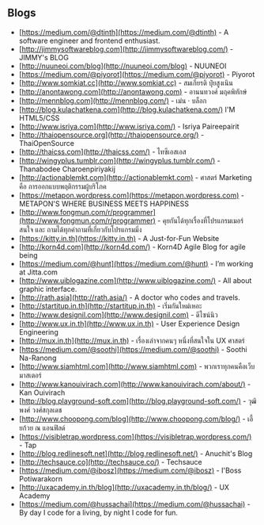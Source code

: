 
## Blogs

* [https://medium.com/@dtinth](https://medium.com/@dtinth) - A software engineer and frontend enthusiast.
* [http://jimmysoftwareblog.com](http://jimmysoftwareblog.com/) - JIMMY's BLOG
* [http://nuuneoi.com/blog](http://nuuneoi.com/blog) - NUUNEOI
* [https://medium.com/@piyorot](https://medium.com/@piyorot) - Piyorot
* [http://www.somkiat.cc](http://www.somkiat.cc) - สมเกียรติ ปุ๋ยสูงเนิน
* [http://anontawong.com](http://anontawong.com) - อานนทวงศ์ มฤคพิทักษ์
* [http://mennblog.com](http://mennblog.com/) - เม่น · บล็อก
* [http://blog.kulachatkena.com](http://blog.kulachatkena.com/) I'M HTML5/CSS
* [http://www.isriya.com](http://www.isriya.com/) - Isriya Paireepairit
* [http://thaiopensource.org](http://thaiopensource.org/) - ThaiOpenSource
* [http://thaicss.com](http://thaicss.com/) - ไทซีเอสเอส
* [http://wingyplus.tumblr.com](http://wingyplus.tumblr.com/) - Thanabodee Charoenpiriyakij
* [http://actionablemkt.com](http://actionablemkt.com) - ศาสตร์ Marketing คือ การออกแบบพฤติกรรมผู้บริโภค
* [https://metapon.wordpress.com](https://metapon.wordpress.com) - METAPON'S WHERE BUSINESS MEETS HAPPINESS
* [http://www.fongmun.com/r/programmer](http://www.fongmun.com/r/programmer) - คุยกันได้ทุกเรื่องที่โปรแกรมเมอร์สนใจ และ ถามได้ทุกคำถามที่เกี่ยวกับโปรแกรมมิ่ง
* [https://kitty.in.th](https://kitty.in.th) - A Just-for-Fun Website
* [http://korn4d.com](http://korn4d.com/) - Korn4D Agile Blog for agile being
* [https://medium.com/@hunt](https://medium.com/@hunt) - I’m working at Jitta.com
* [http://www.uiblogazine.com](http://www.uiblogazine.com/) - All about graphic interface.
* [http://rath.asia](http://rath.asia/) - A doctor who codes and travels.
* [http://startitup.in.th](http://startitup.in.th) - เริ่มกันใหม่เหอะ
* [http://www.designil.com](http://www.designil.com) - ดีไซน์นิว
* [http://www.ux.in.th](http://www.ux.in.th) - User Experience Design Engineering
* [http://mux.in.th](http://mux.in.th) - เรื่องเล่าจากคนๆ หนึ่งที่สนใจใน UX ศาสตร์
* [https://medium.com/@soothi](https://medium.com/@soothi) - Soothi Na-Ranong
* [http://www.siamhtml.com](http://www.siamhtml.com) - พวกเราทุกคนคือเว็บมาสเตอร์
* [http://www.kanouivirach.com](http://www.kanouivirach.com/about/) - Kan Ouivirach
* [http://blog.playground-soft.com](http://blog.playground-soft.com/) - วุฒิพงศ์ วงศ์สกุลเดช
* [http://www.choopong.com/blog](http://www.choopong.com/blog/) - เอี้ยก้วย ณ แอนฟิลด์
* [https://visibletrap.wordpress.com](https://visibletrap.wordpress.com/) - Tap
* [http://blog.redlinesoft.net](http://blog.redlinesoft.net/) - Anuchit's Blog
* [http://techsauce.co](http://techsauce.co/) - Techsauce
* [https://medium.com/@ibosz](https://medium.com/@ibosz) - I'Boss Potiwarakorn
* [http://uxacademy.in.th/blog](http://uxacademy.in.th/blog/) - UX Academy
* [https://medium.com/@hussachai](https://medium.com/@hussachai) - By day I code for a living, by night I code for fun.
